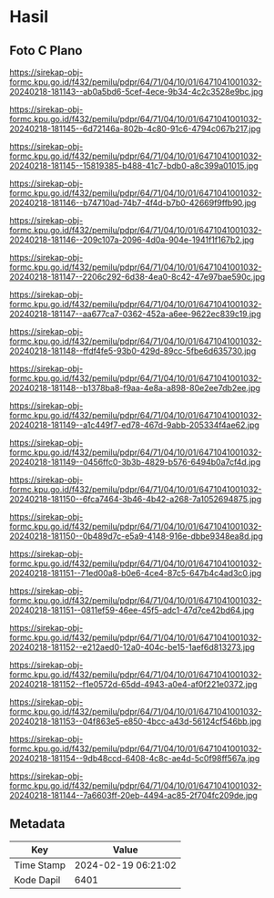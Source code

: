 # Hasil

## Foto C Plano

https://sirekap-obj-formc.kpu.go.id/f432/pemilu/pdpr/64/71/04/10/01/6471041001032-20240218-181143--ab0a5bd6-5cef-4ece-9b34-4c2c3528e9bc.jpg

https://sirekap-obj-formc.kpu.go.id/f432/pemilu/pdpr/64/71/04/10/01/6471041001032-20240218-181145--6d72146a-802b-4c80-91c6-4794c067b217.jpg

https://sirekap-obj-formc.kpu.go.id/f432/pemilu/pdpr/64/71/04/10/01/6471041001032-20240218-181145--15819385-b488-41c7-bdb0-a8c399a01015.jpg

https://sirekap-obj-formc.kpu.go.id/f432/pemilu/pdpr/64/71/04/10/01/6471041001032-20240218-181146--b74710ad-74b7-4f4d-b7b0-42669f9ffb90.jpg

https://sirekap-obj-formc.kpu.go.id/f432/pemilu/pdpr/64/71/04/10/01/6471041001032-20240218-181146--209c107a-2096-4d0a-904e-1941f1f167b2.jpg

https://sirekap-obj-formc.kpu.go.id/f432/pemilu/pdpr/64/71/04/10/01/6471041001032-20240218-181147--2206c292-6d38-4ea0-8c42-47e97bae590c.jpg

https://sirekap-obj-formc.kpu.go.id/f432/pemilu/pdpr/64/71/04/10/01/6471041001032-20240218-181147--aa677ca7-0362-452a-a6ee-9622ec839c19.jpg

https://sirekap-obj-formc.kpu.go.id/f432/pemilu/pdpr/64/71/04/10/01/6471041001032-20240218-181148--ffdf4fe5-93b0-429d-89cc-5fbe6d635730.jpg

https://sirekap-obj-formc.kpu.go.id/f432/pemilu/pdpr/64/71/04/10/01/6471041001032-20240218-181148--b1378ba8-f9aa-4e8a-a898-80e2ee7db2ee.jpg

https://sirekap-obj-formc.kpu.go.id/f432/pemilu/pdpr/64/71/04/10/01/6471041001032-20240218-181149--a1c449f7-ed78-467d-9abb-205334f4ae62.jpg

https://sirekap-obj-formc.kpu.go.id/f432/pemilu/pdpr/64/71/04/10/01/6471041001032-20240218-181149--0456ffc0-3b3b-4829-b576-6494b0a7cf4d.jpg

https://sirekap-obj-formc.kpu.go.id/f432/pemilu/pdpr/64/71/04/10/01/6471041001032-20240218-181150--6fca7464-3b46-4b42-a268-7a1052694875.jpg

https://sirekap-obj-formc.kpu.go.id/f432/pemilu/pdpr/64/71/04/10/01/6471041001032-20240218-181150--0b489d7c-e5a9-4148-916e-dbbe9348ea8d.jpg

https://sirekap-obj-formc.kpu.go.id/f432/pemilu/pdpr/64/71/04/10/01/6471041001032-20240218-181151--71ed00a8-b0e6-4ce4-87c5-647b4c4ad3c0.jpg

https://sirekap-obj-formc.kpu.go.id/f432/pemilu/pdpr/64/71/04/10/01/6471041001032-20240218-181151--0811ef59-46ee-45f5-adc1-47d7ce42bd64.jpg

https://sirekap-obj-formc.kpu.go.id/f432/pemilu/pdpr/64/71/04/10/01/6471041001032-20240218-181152--e212aed0-12a0-404c-be15-1aef6d813273.jpg

https://sirekap-obj-formc.kpu.go.id/f432/pemilu/pdpr/64/71/04/10/01/6471041001032-20240218-181152--f1e0572d-65dd-4943-a0e4-af0f221e0372.jpg

https://sirekap-obj-formc.kpu.go.id/f432/pemilu/pdpr/64/71/04/10/01/6471041001032-20240218-181153--04f863e5-e850-4bcc-a43d-56124cf546bb.jpg

https://sirekap-obj-formc.kpu.go.id/f432/pemilu/pdpr/64/71/04/10/01/6471041001032-20240218-181154--9db48ccd-6408-4c8c-ae4d-5c0f98ff567a.jpg

https://sirekap-obj-formc.kpu.go.id/f432/pemilu/pdpr/64/71/04/10/01/6471041001032-20240218-181144--7a6603ff-20eb-4494-ac85-2f704fc209de.jpg


## Metadata

| Key        | Value               |
| ---------- | ------------------- |
| Time Stamp | 2024-02-19 06:21:02 |
| Kode Dapil | 6401                |



